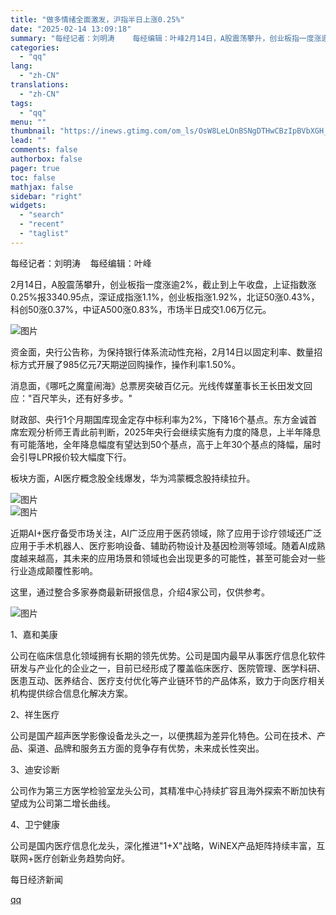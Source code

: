 ```yaml
---
title: "做多情绪全面激发，沪指半日上涨0.25%"
date: "2025-02-14 13:09:18"
summary: "每经记者：刘明涛    每经编辑：叶峰2月14日，A股震荡攀升，创业板指一度涨逾2%，截止到上午收盘..."
categories:
  - "qq"
lang:
  - "zh-CN"
translations:
  - "zh-CN"
tags:
  - "qq"
menu: ""
thumbnail: "https://inews.gtimg.com/om_ls/OsW8LeLOnBSNgDTHwCBzIpBVbXGH_2NB_aHgDVV-Bm50UAA_640360/0"
lead: ""
comments: false
authorbox: false
pager: true
toc: false
mathjax: false
sidebar: "right"
widgets:
  - "search"
  - "recent"
  - "taglist"
---
```


每经记者：刘明涛    每经编辑：叶峰

2月14日，A股震荡攀升，创业板指一度涨逾2%，截止到上午收盘，上证指数涨0.25%报3340.95点，深证成指涨1.1%，创业板指涨1.92%，北证50涨0.43%，科创50涨0.37%，中证A500涨0.83%，市场半日成交1.06万亿元。

![图片](https://inews.gtimg.com/om_bt/O9pApmm4HyE6EckXErybG7deyIwo50WiRMNa3j6kgWlNMAA/641)

资金面，央行公告称，为保持银行体系流动性充裕，2月14日以固定利率、数量招标方式开展了985亿元7天期逆回购操作，操作利率1.50%。

消息面，《哪吒之魔童闹海》总票房突破百亿元。光线传媒董事长王长田发文回应："百尺竿头，还有好多步。"

财政部、央行1个月期国库现金定存中标利率为2%，下降16个基点。东方金诚首席宏观分析师王青此前判断，2025年央行会继续实施有力度的降息，上半年降息有可能落地，全年降息幅度有望达到50个基点，高于上年30个基点的降幅，届时会引导LPR报价较大幅度下行。

板块方面，AI医疗概念股全线爆发，华为鸿蒙概念股持续拉升。

![图片](https://inews.gtimg.com/om_bt/OpRyLaPz6J7nOfEh0-8YIVqL9etjz3vK3K8WI9dcrcPrAAA/641)  
![图片](https://inews.gtimg.com/om_bt/Oz--uw9S3TTd9xmEkBRHolMuBFqU6VQPYKvGIRxBhPQcsAA/641)

近期AI+医疗备受市场关注，AI广泛应用于医药领域，除了应用于诊疗领域还广泛应用于手术机器人、医疗影响设备、辅助药物设计及基因检测等领域。随着AI成熟度越来越高，其未来的应用场景和领域也会出现更多的可能性，甚至可能会对一些行业造成颠覆性影响。

这里，通过整合多家券商最新研报信息，介绍4家公司，仅供参考。

![图片](https://inews.gtimg.com/om_bt/OJHNNl8-9i5Ef7zb9Bz7vEbSr_VrBHA_66OCUoJ-WwgZsAA/641)

1、嘉和美康

公司在临床信息化领域拥有长期的领先优势。公司是国内最早从事医疗信息化软件研发与产业化的企业之一，目前已经形成了覆盖临床医疗、医院管理、医学科研、医患互动、医养结合、医疗支付优化等产业链环节的产品体系，致力于向医疗相关机构提供综合信息化解决方案。

2、祥生医疗

公司是国产超声医学影像设备龙头之一，以便携超为差异化特色。公司在技术、产品、渠道、品牌和服务五方面的竞争存有优势，未来成长性突出。

3、迪安诊断

公司作为第三方医学检验室龙头公司，其精准中心持续扩容且海外探索不断加快有望成为公司第二增长曲线。

4、卫宁健康

公司是国内医疗信息化龙头，深化推进"1+X"战略，WiNEX产品矩阵持续丰富，互联网+医疗创新业务趋势向好。

  

每日经济新闻

[qq](https://new.qq.com/rain/a/20250214A047LY00)
